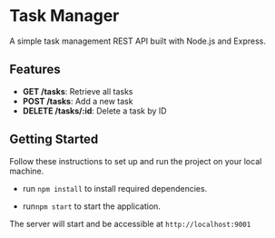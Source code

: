 # Task Manager

A simple task management REST API built with Node.js and Express.

## Features

- **GET /tasks**: Retrieve all tasks
- **POST /tasks**: Add a new task
- **DELETE /tasks/:id**: Delete a task by ID

## Getting Started

Follow these instructions to set up and run the project on your local machine.

- run `npm install` to install required dependencies.

- run`npm start` to start the application.

The server will start and be accessible at `http://localhost:9001`
